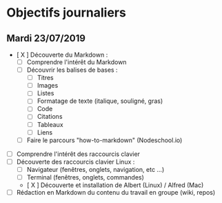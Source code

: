 # Objectifs journaliers

## Mardi 23/07/2019

* [ X ] Découverte du Markdown : 
  * [  ] Comprendre l'intérêt du Markdown
  * [  ] Découvrir les balises de bases : 
    * [  ] Titres
    * [  ] Images
    * [  ] Listes
    * [  ] Formatage de texte (italique, souligné, gras)
    * [  ] Code
    * [  ] Citations
    * [  ] Tableaux
    * [  ] Liens
  * [  ] Faire le parcours "how-to-markdown" (Nodeschool.io)
* [  ] Comprendre l'intérêt des raccourcis clavier
* [  ] Découverte des raccourcis clavier Linux : 
  * [  ] Navigateur (fenêtres, onglets, navigation, etc …)
  * [  ] Terminal (fenêtres, onglets, commandes)
  * [ X ] Découverte et installation de Albert (Linux) / Alfred (Mac)
* [  ] Rédaction en Markdown du contenu du travail en groupe (wiki, repos)
